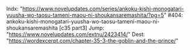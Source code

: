Indx: "https://www.novelupdates.com/series/ankoku-kishi-monogatari-yuusha-wo-taosu-tameni-maou-ni-shoukansaremashita/?pg=5"
#404: ankoku-kishi-monogatari-yuusha-wo-taosu-tameni-maou-ni-shoukansaremashita [c35 part3]
Jump: "https://www.novelupdates.com/extnu/2423414/"
Dest: "https://wordexcerpt.com/chapter-35-3-the-goblin-and-the-prince/"